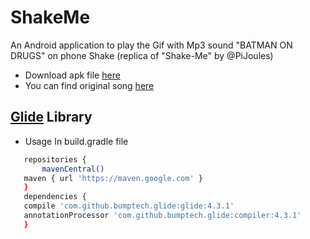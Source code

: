 # ShakeMe
An Android application to play the Gif with Mp3 sound "BATMAN ON DRUGS" on phone Shake (replica of "Shake-Me" by @PiJoules)

- Download apk file [here](https://github.com/AlphaBAT69/ShakeMe/raw/master/apk/ShakeMe.apk)
- You can find original song [here](https://www.youtube.com/watch?v=MlW7T0SUH0E)
## [Glide](https://github.com/bumptech/glide) Library
  - Usage
  In build.gradle file
  ```bash
     repositories {
         mavenCentral()
	 maven { url 'https://maven.google.com' }
     }
     dependencies {
	 compile 'com.github.bumptech.glide:glide:4.3.1'
	 annotationProcessor 'com.github.bumptech.glide:compiler:4.3.1'
     }
  ```
